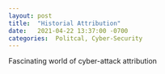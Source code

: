 ```yaml
---
layout: post
title:  "Historial Attribution"
date:   2021-04-22 13:37:00 -0700
categories:  Politcal, Cyber-Security
---
```

Fascinating world of cyber-attack attribution

